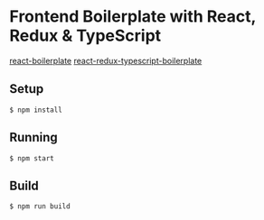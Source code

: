 # Frontend Boilerplate with React, Redux & TypeScript

[react-boilerplate](https://github.com/react-boilerplate/react-boilerplate)
[react-redux-typescript-boilerplate](https://github.com/rokoroku/react-redux-typescript-boilerplate)

## Setup

```
$ npm install
```

## Running

```
$ npm start
```

## Build

```
$ npm run build
```
